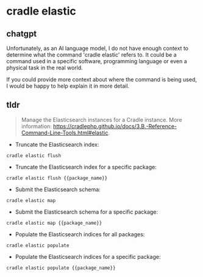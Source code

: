 # cradle elastic 
## chatgpt 
Unfortunately, as an AI language model, I do not have enough context to determine what the command 'cradle elastic' refers to. It could be a command used in a specific software, programming language or even a physical task in the real world. 

If you could provide more context about where the command is being used, I would be happy to help explain it in more detail. 

## tldr 
 
> Manage the Elasticsearch instances for a Cradle instance.
> More information: <https://cradlephp.github.io/docs/3.B.-Reference-Command-Line-Tools.html#elastic>.

- Truncate the Elasticsearch index:

`cradle elastic flush`

- Truncate the Elasticsearch index for a specific package:

`cradle elastic flush {{package_name}}`

- Submit the Elasticsearch schema:

`cradle elastic map`

- Submit the Elasticsearch schema for a specific package:

`cradle elastic map {{package_name}}`

- Populate the Elasticsearch indices for all packages:

`cradle elastic populate`

- Populate the Elasticsearch indices for a specific package:

`cradle elastic populate {{package_name}}`
